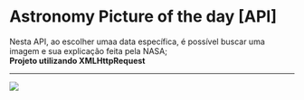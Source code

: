 # Astronomy Picture of the day [API]<br/> 
Nesta API, ao escolher umaa data específica, é possível buscar uma imagem e sua explicação feita pela NASA;</br>
__Projeto utilizando XMLHttpRequest__
<br/>

<hr> 
<img src="https://pbs.twimg.com/profile_images/67630775/button_meatball.png" />
